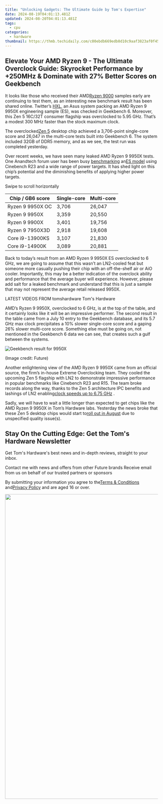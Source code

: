 ```yaml
---
title: "Unlocking Gadgets: The Ultimate Guide by Tom's Expertise"
date: 2024-08-19T04:01:13.481Z
updated: 2024-08-20T04:01:13.481Z
tags:
  - cpu
categories:
  - hardware
thumbnail: https://thmb.techidaily.com/c00ebdb669edb0d10c9aaf3823af0f453bdf1555c8f28ccacb5f514402daa7b4.png
---
```


## Elevate Your AMD Ryzen 9 - The Ultimate Overclock Guide: Skyrocket Performance by +250MHz & Dominate with 27% Better Scores on Geekbench

It looks like those who received their AMD[Ryzen 9000](https://www.tomshardware.com/pc-components/cpus/amd-announces-zen-5-ryzen-9000-processors-launches-in-july-four-new-ryzen-9-7-and-5-processors-with-a-16-ipc-improvement) samples early are continuing to test them, as an interesting new benchmark result has been shared online. Twitter’s [HXL,](https://x.com/9550pro/status/1816306680227062157) an Asus system packing an AMD Ryzen 9 9950X engineering sample (ES), was checked in Geekbench 6\. Moreover, this Zen 5 16C/32T consumer flagship was overclocked to 5.95 GHz. That’s a modest 300 MHz faster than the stock maximum clock.

 The overclocked[Zen 5](https://www.tomshardware.com/pc-components/cpus/amd-deep-dives-zen-5-ryzen-9000-and-strix-point-cpu-rdna-35-gpu-and-xdna-2-architectures) desktop chip achieved a 3,706-point single-core score and 26,047 in the multi-core tests built into Geekbench 6\. The system included 32GB of DDR5 memory, and as we see, the test run was completed yesterday.

 Over recent weeks, we have seen many leaked AMD Ryzen 9 9950X tests. One Anandtech forum user has been busy [benchmarking](https://www.tomshardware.com/tag/benchmark) an[ES model](https://www.tomshardware.com/pc-components/cpus/amd-flagship-zen-5-desktop-cpu-impresses-in-new-rendering-benchmarks) using Cinebench R23 and a wide range of power targets. It has shed light on this chip’s potential and the diminishing benefits of applying higher power targets.

 Swipe to scroll horizontally

| Chip / GB6 score | Single-core | Multi-core |
| ---------------- | ----------- | ---------- |
| Ryzen 9 9950X OC | 3,706       | 26,047     |
| Ryzen 9 9950X    | 3,359       | 20,550     |
| Ryzen 9 9900X    | 3,401       | 19,756     |
| Ryzen 9 7950X3D  | 2,918       | 19,608     |
| Core i9-13900KS  | 3,107       | 21,830     |
| Core i9-14900K   | 3,089       | 20,881     |

 Back to today’s result from an AMD Ryzen 9 9950X ES overclocked to 6 GHz, we are going to assume that this wasn’t an LN2-cooled feat but someone more casually pushing their chip with an off-the-shelf air or AiO cooler. Importantly, this may be a better indication of the overclock ability and performance that the average buyer will experience. However, please add salt for a leaked benchmark and understand that this is just a sample that may not represent the average retail released 9950X.

 LATEST VIDEOS FROM tomshardware Tom's Hardware

 AMD’s Ryzen 9 9950X, overclocked to 6 GHz, is at the top of the table, and it certainly looks like it will be an impressive performer. The second result in the table came from a July 10 entry to the Geekbench database, and its 5.7 GHz max clock precipitates a 10% slower single-core score and a gaping 26% slower multi-core score. Something else must be going on, not mentioned in the Geekbench 6 data we can see, that creates such a gulf between the systems.

![Geekbench result for 9950X](https://cdn.mos.cms.futurecdn.net/tNUgRFEtXhcXGXaaJ92WwB-320-80.jpg)

 (Image credit: Future)

 Another enlightening view of the AMD Ryzen 9 9950X came from an official source, the firm’s in-house Extreme Overclocking team. They cooled the upcoming Zen 5 flagship with LN2 to demonstrate impressive performance in popular benchmarks like Cinebench R23 and R15\. The team broke records along the way, thanks to the Zen 5 architecture IPC benefits and lashings of LN2 enabling[clock speeds up to 6.75 GHz](https://www.tomshardware.com/pc-components/cpus/ryzen-9-9950x-overclocked-to-67-ghz-with-ln2-liquid-nitrogen-helps-amds-newest-flagship-break-previous-world-records) .

 Sadly, we will have to wait a little longer than expected to get chips like the AMD Ryzen 9 9950X in Tom’s Hardware labs. Yesterday the news broke that these Zen 5 desktop chips would start to[roll out in August](https://www.tomshardware.com/pc-components/cpus/amd-delays-its-ryzen-9000-launch-due-to-unspecified-quality-issue-new-launch-in-august-chipmaker-pulls-back-all-units-shipped-globally-for-quality-checks) due to unspecified quality issue(s).

## Stay On the Cutting Edge: Get the Tom's Hardware Newsletter

 Get Tom's Hardware's best news and in-depth reviews, straight to your inbox.

 Contact me with news and offers from other Future brands  Receive email from us on behalf of our trusted partners or sponsors

 By submitting your information you agree to the[Terms & Conditions](https://futureplc.com/terms-conditions/) and[Privacy Policy](https://futureplc.com/privacy-policy/) and are aged 16 or over.


<ins class="adsbygoogle"
     style="display:block"
     data-ad-format="autorelaxed"
     data-ad-client="ca-pub-7571918770474297"
     data-ad-slot="1223367746"></ins>



<ins class="adsbygoogle"
     style="display:block"
     data-ad-client="ca-pub-7571918770474297"
     data-ad-slot="8358498916"
     data-ad-format="auto"
     data-full-width-responsive="true"></ins>



<!-- affiliate ads begin -->
<a href="https://lightailing.sjv.io/c/5597632/1725213/17190" target="_top" id="1725213"><img src="//a.impactradius-go.com/display-ad/17190-1725213" border="0" alt="" width="1000" height="1000"/></a><img height="0" width="0" src="https://imp.pxf.io/i/5597632/1725213/17190" style="position:absolute;visibility:hidden;" border="0" />
<!-- affiliate ads end -->